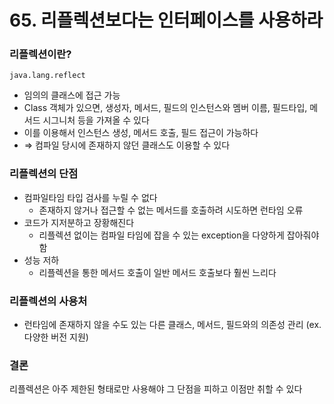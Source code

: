 # 65. 리플렉션보다는 인터페이스를 사용하라

### 리플렉션이란?

`java.lang.reflect`

- 임의의 클래스에 접근 가능
- Class 객체가 있으면, 생성자, 메서드, 필드의 인스턴스와 멤버 이름, 필드타입, 메서드 시그니처 등을 가져올 수 있다
- 이를 이용해서 인스턴스 생성, 메서드 호출, 필드 접근이 가능하다
- ⇒ 컴파일 당시에 존재하지 않던 클래스도 이용할 수 있다

### 리플렉션의 단점

- 컴파일타임 타입 검사를 누릴 수 없다
    - 존재하지 않거나 접근할 수 없는 메서드를 호출하려 시도하면 런타임 오류
- 코드가 지저분하고 장황해진다
    - 리플렉션 없이는 컴파일 타임에 잡을 수 있는 exception을 다양하게 잡아줘야 함
- 성능 저하
    - 리플렉션을 통한 메서드 호출이 일반 메서드 호출보다 훨씬 느리다

### 리플렉션의 사용처

- 런타임에 존재하지 않을 수도 있는 다른 클래스, 메서드, 필드와의 의존성 관리 (ex. 다양한 버전 지원)

### 결론

리플렉션은 아주 제한된 형태로만 사용해야 그 단점을 피하고 이점만 취할 수 있다
